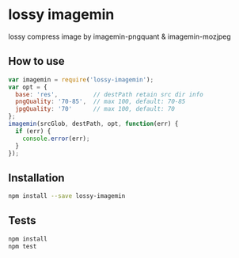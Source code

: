 # lossy imagemin
lossy compress image by imagemin-pngquant & imagemin-mozjpeg

## How to use
```js
var imagemin = require('lossy-imagemin');
var opt = {
  base: 'res',          // destPath retain src dir info
  pngQuality: '70-85',  // max 100, default: 70-85
  jpgQuality: '70'      // max 100, default: 70
};
imagemin(srcGlob, destPath, opt, function(err) {
  if (err) {
    console.error(err);
  }
});
```

## Installation
```sh
npm install --save lossy-imagemin
```

## Tests
```sh
npm install
npm test
```
